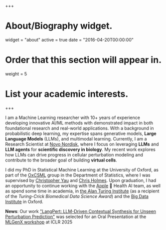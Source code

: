 +++
# About/Biography widget.
widget = "about"
active = true
date = "2016-04-20T00:00:00"

# Order that this section will appear in.
weight = 5

# List your academic interests.
 
+++

I am a Machine Learning researcher with 10+ years of experience developing innovative AI/ML methods with demonstrated impact in both foundational research and real-world applications. With a background in probabilistic deep learning, my expertise spans generative models, **Large Language Models** (LLMs), and multimodal learning. Currently, I am a Research Scientist at [Novo Nordisk](https://www.novonordisk.com/), where I focus on leveraging **LLMs** and **LLM agents** for **scientific discovery in biology**. My recent work explores how LLMs can drive progress in cellular perturbation modeling and contribute to the broader goal of building **virtual cells**. 

I did my PhD in Statistical Machine Learning at the University of Oxford, as part of the [OxCSML](http://csml.stats.ox.ac.uk/) group in the Department of Statistics, where I was supervised by [Christopher Yau](http://cwcyau.github.io/) and [Chris Holmes](http://www.stats.ox.ac.uk/~cholmes/). Upon graduation, I had an opportunity to continue working with the [Apple](https://www.apple.com/by/ios/health/)  Health AI team, as well as spend some time in academia, in [the Alan Turing Institute](https://www.turing.ac.uk/) (as a recipient of the *Turing-Crick Biomedical Data Science Award*) and the [Big Data Institute](https://www.bdi.ox.ac.uk/) in Oxford.  

**News**: Our work ["LangPert: LLM-Driven Contextual Synthesis for Unseen Perturbation Prediction"](https://openreview.net/forum?id=Tmx4o3Jg55) was selected for an Oral Presentation at the [MLGenX workshop](https://mlgenx.github.io/index.html) at ICLR 2025
